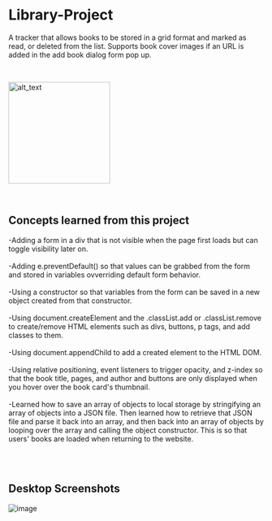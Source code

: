 # Library-Project


A tracker that allows books to be stored in a grid format and marked as read, or deleted from the list.  Supports book cover images if an URL is added in the add book dialog form pop up.

<br />

[<img alt="alt_text" width="200px" src="https://user-images.githubusercontent.com/91037796/151688958-059ec882-a5ee-41cc-8985-c9ed26969de3.png" />](https://mike11199.github.io/Library-Project/)

<br />
<h2>Concepts learned from this project</h2>

-Adding a form in a div that is not visible when the page first loads but can toggle visibility later on.  </br></br>
-Adding e.preventDefault() so that values can be grabbed from the form and stored in variables ovverriding default form behavior.  </br></br>
-Using a constructor so that variables from the form can be saved in a new object created from that constructor. </br></br>
-Using document.createElement and the .classList.add or .classList.remove to create/remove HTML elements such as divs, buttons, p tags, and add classes to them.</br></br>
-Using document.appendChild to add a created element to the HTML DOM.</br></br>
-Using relative positioning, event listeners to trigger opacity, and z-index so that the book title, pages, and author and buttons are only displayed when you hover over the book card's thumbnail.</br></br>
-Learned how to save an array of objects to local storage by stringifying an array of objects into a JSON file.  Then learned how to retrieve that JSON file and parse it back into an array, and then back into an array of objects by looping over the array and calling the object constructor. This is so that users' books are loaded when returning to the website. </br></br>




<br />






<h2>Desktop Screenshots</h2>

![image](https://user-images.githubusercontent.com/91037796/153800881-f7831570-19a1-4e3a-ad44-b0dfcf029f3c.png)

